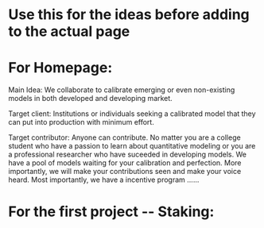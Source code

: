 # Use this for the ideas before adding to the actual page

# For Homepage: 

Main Idea: We collaborate to calibrate emerging or even non-existing models in both developed and developing market. 

Target client: Institutions or individuals seeking a calibrated model that they can put into production with minimum effort.

Target contributor: Anyone can contribute. No matter you are a college student who have a passion to learn about quantitative modeling or you are a professional researcher who have suceeded in developing models. We have a pool of models waiting for your calibration and perfection. More importantly, we will make your contributions seen and make your voice heard. Most importantly, we have a incentive program ......

# For the first project -- Staking: 
